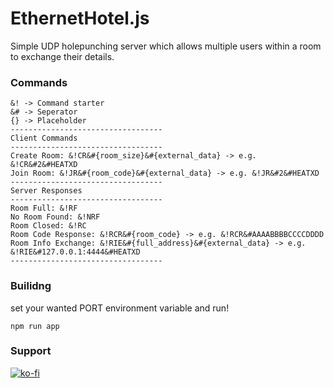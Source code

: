# EthernetHotel.js
Simple UDP holepunching server which allows multiple users within a room to exchange their details.
### Commands
```
&! -> Command starter
&# -> Seperator
{} -> Placeholder
----------------------------------
Client Commands
----------------------------------
Create Room: &!CR&#{room_size}&#{external_data} -> e.g. &!CR&#2&#HEATXD
Join Room: &!JR&#{room_code}&#{external_data} -> e.g. &!JR&#2&#HEATXD
----------------------------------
Server Responses
----------------------------------
Room Full: &!RF
No Room Found: &!NRF
Room Closed: &!RC
Room Code Response: &!RCR&#{room_code} -> e.g. &!RCR&#AAAABBBBCCCCDDDD
Room Info Exchange: &!RIE&#{full_address}&#{external_data} -> e.g. &!RIE&#127.0.0.1:4444&#HEATXD
----------------------------------
```
### Builidng
set your wanted PORT environment variable and run!
```
npm run app
```
### Support
[![ko-fi](https://ko-fi.com/img/githubbutton_sm.svg)](https://ko-fi.com/S6S1BV6TH)
